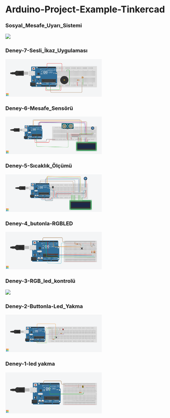 # Arduino-Project-Example-Tinkercad

<h3>Sosyal_Mesafe_Uyarı_Sistemi</h3>
<img src="Arduino-Project-Example-Tinkercad/Sosyal_Mesafe_Uyarı_Sistemi/Sosyal_Mesafe_Uyarı_Sistemi.png" width="300" >
<h3>Deney-7-Sesli_İkaz_Uygulaması</h3>
<img src="Deney-7-Sesli_İkaz_Uygulaması.png" width="300" >
<h3>Deney-6-Mesafe_Sensörü</h3>
<img src="Deney-6-Mesafe_Sensörü.png" width="300" >
<h3>Deney-5-Sıcaklık_Ölçümü</h3>
<img src="Deney-5-Sıcaklık_Ölçümü.png" width="300" >
<h3>Deney-4_butonla-RGBLED</h3>
<img src="Deney-4_butonla-RGBLED.png" width="300" >
<h3>Deney-3-RGB_led_kontrolü</h3>
<img src="Deney-3-RGB_led_kontrolü.png" width="300" >
<h3>Deney-2-Buttonla-Led_Yakma</h3>
<img src="Deney-2-Buttonla-Led_Yakma.png" width="300" >
<h3>Deney-1-led yakma</h3>
<img src="Deney-1-led yakma.png" width="300" >






